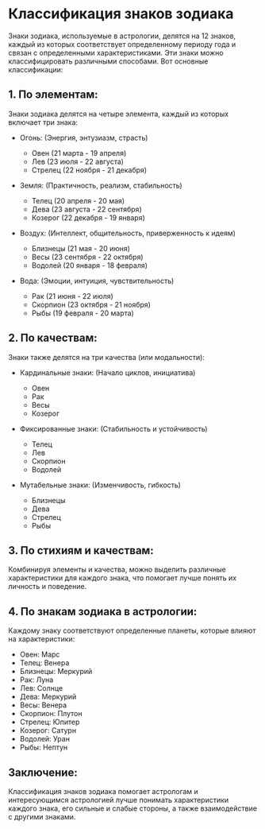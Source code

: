 # Классификация знаков зодиака

Знаки зодиака, используемые в астрологии, делятся на 12 знаков, каждый из которых соответствует определенному периоду года и связан с определенными характеристиками. Эти знаки можно классифицировать различными способами. Вот основные классификации:

## 1. По элементам:
Знаки зодиака делятся на четыре элемента, каждый из которых включает три знака:

- Огонь: (Энергия, энтузиазм, страсть)
  - Овен (21 марта - 19 апреля)
  - Лев (23 июля - 22 августа)
  - Стрелец (22 ноября - 21 декабря)

- Земля: (Практичность, реализм, стабильность)
  - Телец (20 апреля - 20 мая)
  - Дева (23 августа - 22 сентября)
  - Козерог (22 декабря - 19 января)

- Воздух: (Интеллект, общительность, приверженность к идеям)
  - Близнецы (21 мая - 20 июня)
  - Весы (23 сентября - 22 октября)
  - Водолей (20 января - 18 февраля)

- Вода: (Эмоции, интуиция, чувствительность)
  - Рак (21 июня - 22 июля)
  - Скорпион (23 октября - 21 ноября)
  - Рыбы (19 февраля - 20 марта)

## 2. По качествам:
Знаки также делятся на три качества (или модальности):

- Кардинальные знаки: (Начало циклов, инициатива)
  - Овен
  - Рак
  - Весы
  - Козерог

- Фиксированные знаки: (Стабильность и устойчивость)
  - Телец
  - Лев
  - Скорпион
  - Водолей

- Мутабельные знаки: (Изменчивость, гибкость)
  - Близнецы
  - Дева
  - Стрелец
  - Рыбы

## 3. По стихиям и качествам:
Комбинируя элементы и качества, можно выделить различные характеристики для каждого знака, что помогает лучше понять их личность и поведение.

## 4. По знакам зодиака в астрологии:
Каждому знаку соответствуют определенные планеты, которые влияют на характеристики:

- Овен: Марс
- Телец: Венера
- Близнецы: Меркурий
- Рак: Луна
- Лев: Солнце
- Дева: Меркурий
- Весы: Венера
- Скорпион: Плутон
- Стрелец: Юпитер
- Козерог: Сатурн
- Водолей: Уран
- Рыбы: Нептун

## Заключение:
Классификация знаков зодиака помогает астрологам и интересующимся астрологией лучше понимать характеристики каждого знака, его сильные и слабые стороны, а также взаимодействие с другими знаками.

